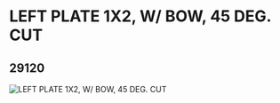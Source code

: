 # LEFT PLATE 1X2, W/ BOW, 45 DEG. CUT
## 29120
![LEFT PLATE 1X2, W/ BOW, 45 DEG. CUT](https://lc-www-live-s.legocdn.com/media/bricks/5/2/6172414.jpg)